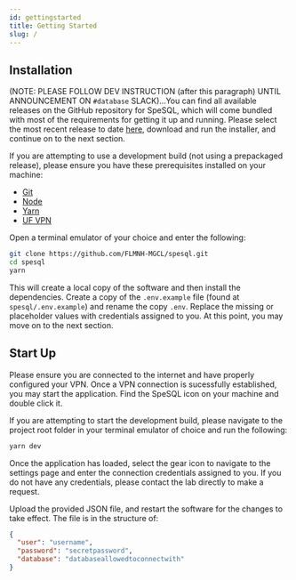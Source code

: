 ```yaml
---
id: gettingstarted
title: Getting Started
slug: /
---
```


## Installation

(NOTE: PLEASE FOLLOW DEV INSTRUCTION (after this paragraph) UNTIL ANNOUNCEMENT ON `#database` SLACK)...You can find all available releases on the GitHub repository for SpeSQL, which will come bundled with most of the requirements for getting it up and running. Please select the most recent release to date [here](https://github.com/FLMNH-MGCL/spesql/releases), download and run the installer, and continue on to the next section.

If you are attempting to use a development build (not using a prepackaged release), please ensure you have these prerequisites installed on your machine:

- [Git](https://git-scm.com/downloads)
- [Node](https://nodejs.org/)
- [Yarn](https://classic.yarnpkg.com/en/docs/install/)
- [UF VPN](https://net-services.ufl.edu/provided-services/vpn/clients/)

Open a terminal emulator of your choice and enter the following:

```bash
git clone https://github.com/FLMNH-MGCL/spesql.git
cd spesql
yarn
```

This will create a local copy of the software and then install the dependencies. Create a copy of the `.env.example` file (found at `spesql/.env.example`) and rename the copy `.env`. Replace the missing or placeholder values with credentials assigned to you. At this point, you may move on to the next section.

## Start Up

Please ensure you are connected to the internet and have properly configured your VPN. Once a VPN connection is sucessfully established, you may start the application. Find the SpeSQL icon on your machine and double click it.

If you are attempting to start the development build, please navigate to the project root folder in your terminal emulator of choice and run the following:

```bash
yarn dev
```

Once the application has loaded, select the gear icon to navigate to the settings page and enter the connection credentials assigned to you. If you do not have any credentials, please contact the lab directly to make a request.

Upload the provided JSON file, and restart the software for the changes to take effect. The file is in the structure of:

```json
{
  "user": "username",
  "password": "secretpassword",
  "database": "databaseallowedtoconnectwith"
}
```
